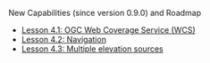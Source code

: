 New Capabilities (since version 0.9.0) and Roadmap

* [Lesson 4.1: OGC Web Coverage Service (WCS)](lesson-4-1.html)
* [Lesson 4.2: Navigation](lesson-4-2.html)
* [Lesson 4.3: Multiple elevation sources](lesson-4-3.html)
